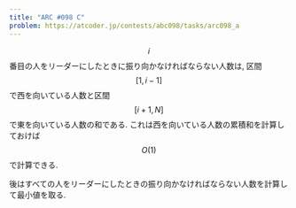 ```yaml
---
title: "ARC #098 C"
problem: https://atcoder.jp/contests/abc098/tasks/arc098_a
---
```

$$ i $$ 番目の人をリーダーにしたときに振り向かなければならない人数は, 区間 $$ [1,i-1] $$ で西を向いている人数と区間 $$ [i+1,N] $$ で東を向いている人数の和である. これは西を向いている人数の累積和を計算しておけば $$ O(1) $$ で計算できる.

後はすべての人をリーダーにしたときの振り向かなければならない人数を計算して最小値を取る.
